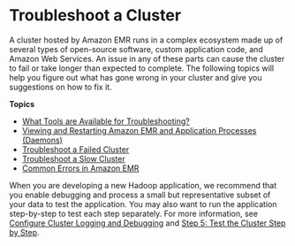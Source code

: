 # Troubleshoot a Cluster<a name="emr-troubleshoot"></a>

 A cluster hosted by Amazon EMR runs in a complex ecosystem made up of several types of open\-source software, custom application code, and Amazon Web Services\. An issue in any of these parts can cause the cluster to fail or take longer than expected to complete\. The following topics will help you figure out what has gone wrong in your cluster and give you suggestions on how to fix it\. 

**Topics**
+ [What Tools are Available for Troubleshooting?](emr-troubleshoot-tools.md)
+ [Viewing and Restarting Amazon EMR and Application Processes \(Daemons\)](emr-process-restart-stop-view.md)
+ [Troubleshoot a Failed Cluster](emr-troubleshoot-failed.md)
+ [Troubleshoot a Slow Cluster](emr-troubleshoot-slow.md)
+ [Common Errors in Amazon EMR](emr-troubleshoot-errors.md)

 When you are developing a new Hadoop application, we recommend that you enable debugging and process a small but representative subset of your data to test the application\. You may also want to run the application step\-by\-step to test each step separately\. For more information, see [Configure Cluster Logging and Debugging](emr-plan-debugging.md) and [Step 5: Test the Cluster Step by Step](emr-troubleshoot-failed-5-test-steps.md)\. 